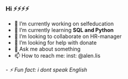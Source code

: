 ### **Hi**  ⚡⚡⚡⚡

- 🔭 I’m currently working on selfeducation
- 🌱 I’m currently learning __**SQL and Python**__
- 👯 I’m looking to collaborate on HR-manager
- 🤔 I’m looking for help with donate
- 💬 Ask me about something
- 📫 How to reach me: inst: @alen.lis

*- ⚡ Fun fact: i dont speak English*

